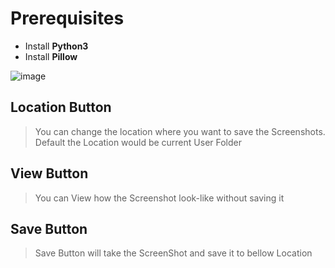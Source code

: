# Prerequisites
- Install **Python3**
- Install **Pillow**

![image](https://user-images.githubusercontent.com/91420481/162940708-24a10e03-1048-4ca6-b45e-077338000334.png)

## Location Button
> You can change the location where you want to save the Screenshots. Default the Location would be current User Folder

## View Button
> You can View how the Screenshot look-like without saving it

## Save Button
> Save Button will take the ScreenShot and save it to bellow Location 

